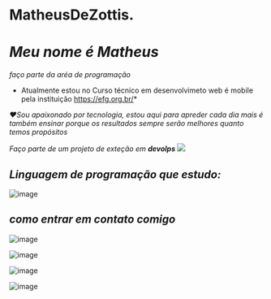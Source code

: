 # MatheusDeZottis.
# *Meu nome é Matheus* 
 *faço parte da  aréa de programação*

* Atualmente estou no Curso técnico em  desenvolvimeto web é mobile pela instituição https://efg.org.br/*

*❤️Sou apaixonado por tecnologia, estou aqui para apreder cada dia mais é também ensinar porque os resultados sempre serão melhores quanto temos propósitos*

*Faço parte de um projeto de exteção em **devolps***
![](https://cdn.shortpixel.ai/client/to_auto,q_glossy,ret_img,w_1366/https://4linux.com.br/wp-content/uploads/2020/08/o-que-e-devops.jpg)
## *Linguagem de programação que estudo:* 
![image](https://github.com/MatheusDeZottis/MatheusDeZottis./assets/144859299/3594e755-3a53-472a-be8a-2d66187ee568)

## ***como entrar em contato comigo***
![image](https://github.com/MatheusDeZottis/MatheusDeZottis./assets/144859299/5a69054e-5601-46a0-ab6e-b20ddbd25613)

![image](https://github.com/MatheusDeZottis/MatheusDeZottis./assets/144859299/52352bef-5442-43cc-9cc3-2dbd9ddef4ef)

![image](https://github.com/MatheusDeZottis/MatheusDeZottis./assets/144859299/a3c2f419-92ac-4727-a7de-47bd56ce4b11)

![image](https://github.com/MatheusDeZottis/MatheusDeZottis./assets/144859299/5f2f21d5-3918-4ac0-a1eb-4255ff3b8a37)
